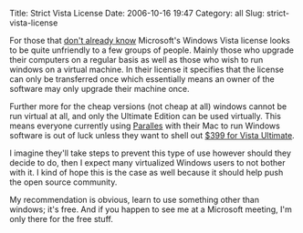 Title: Strict Vista License
Date: 2006-10-16 19:47
Category: all
Slug: strict-vista-license

For those that [don't already know][] Microsoft's Windows Vista license looks
to be quite unfriendly to a few groups of people. Mainly those who upgrade
their computers on a regular basis as well as those who wish to run windows on
a virtual machine. In their license it specifies that the license can only be
transferred once which essentially means an owner of the software may only
upgrade their machine once.

Further more for the cheap versions (not cheap at all) windows cannot be run
virtual at all, and only the Ultimate Edition can be used virtually. This means
everyone currently using [Paralles][] with their Mac to run Windows software is
out of luck unless they want to shell out [$399 for Vista Ultimate][].

I imagine they'll take steps to prevent this type of use however should they
decide to do, then I expect many virtualized Windows users to not bother with
it. I kind of hope this is the case as well because it should help push the
open source community.

My recommendation is obvious, learn to use something other than windows; it's
free. And if you happen to see me at a Microsoft meeting, I'm only there for
the free stuff.

  [don't already know]: http://www.extremetech.com/article2/0,1558,2030003,00.asp?kc=ETRSS02129TX1K0000532
  [Paralles]: http://www.parallels.com/en/
  [$399 for Vista Ultimate]: http://www.microsoft.com/windowsvista/getready/editions/ultimate.mspx
